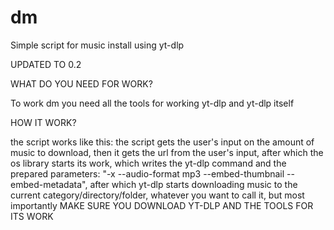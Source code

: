 # dm
Simple script for music install using yt-dlp

UPDATED TO 0.2

WHAT DO YOU NEED FOR WORK?

To work dm you need all the tools for working yt-dlp and yt-dlp itself

HOW IT WORK?

the script works like this:
the script gets the user's input on the amount of music to download, then it gets the url from the user's input, after which the os library starts its work, which writes the yt-dlp command and the prepared parameters: "-x --audio-format mp3 --embed-thumbnail --embed-metadata", after which yt-dlp starts downloading music to the current category/directory/folder, whatever you want to call it, but most importantly MAKE SURE YOU DOWNLOAD YT-DLP AND THE TOOLS FOR ITS WORK
